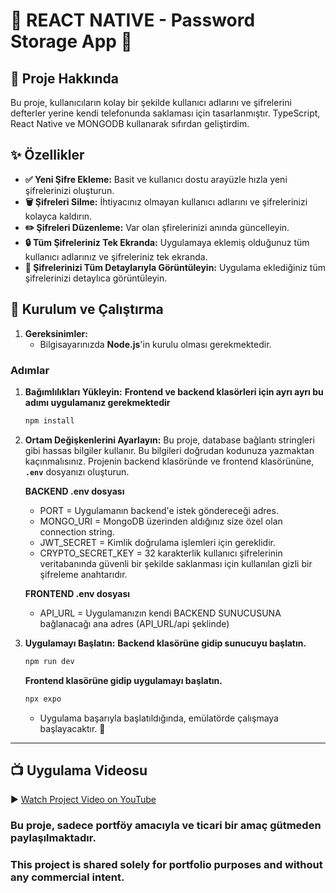 # 🚀 REACT NATIVE - Password Storage App 🚀

## 🚀 Proje Hakkında 
Bu proje, kullanıcıların kolay bir şekilde kullanıcı adlarını ve şifrelerini defterler yerine kendi telefonunda saklaması için tasarlanmıştır. TypeScript, React Native ve MONGODB kullanarak sıfırdan geliştirdim.

## ✨ Özellikler 
* **✅ Yeni Şifre Ekleme:** Basit ve kullanıcı dostu arayüzle hızla yeni şifrelerinizi oluşturun.
* **🗑️ Şifreleri Silme:** İhtiyacınız olmayan kullanıcı adlarını ve şifrelerinizi kolayca kaldırın.
* **✏️ Şifreleri Düzenleme:** Var olan şfirelerinizi anında güncelleyin.
* **🔒 Tüm Şifreleriniz Tek Ekranda:** Uygulamaya eklemiş olduğunuz tüm kullanıcı adlarınız ve şifreleriniz tek ekranda.
* **🔑 Şifrelerinizi Tüm Detaylarıyla Görüntüleyin:** Uygulama eklediğiniz tüm şifrelerinizi detaylıca görüntüleyin.
  
## 🚀 Kurulum ve Çalıştırma 

1.  **Gereksinimler:**
    * Bilgisayarınızda **Node.js**'in kurulu olması gerekmektedir.

### Adımlar 

1.  **Bağımlılıkları Yükleyin:**
      **Frontend ve backend klasörleri için ayrı ayrı bu adımı uygulamanız gerekmektedir**
    ```bash
    npm install
    ```

3.  **Ortam Değişkenlerini Ayarlayın:**
    Bu proje, database bağlantı stringleri gibi hassas bilgiler kullanır. Bu bilgileri doğrudan kodunuza yazmaktan kaçınmalısınız.
    Projenin backend klasöründe ve frontend klasörününe, **`.env`** dosyanızı oluşturun.
    
    **BACKEND .env dosyası**
      - PORT = Uygulamanın backend'e istek göndereceği adres.
      - MONGO_URI = MongoDB üzerinden aldığınız size özel olan connection string.
      - JWT_SECRET = Kimlik doğrulama işlemleri için gereklidir.
      - CRYPTO_SECRET_KEY = 32 karakterlik kullanıcı şifrelerinin veritabanında güvenli bir şekilde saklanması için kullanılan gizli bir şifreleme anahtarıdır.

    **FRONTEND .env dosyası**
      - API_URL = Uygulamanızın kendi BACKEND SUNUCUSUNA bağlanacağı ana adres (API_URL/api şeklinde)
      
5.  **Uygulamayı Başlatın:**
        **Backend klasörüne gidip sunucuyu başlatın.**
    ```bash
    npm run dev
    ```
    
      **Frontend klasörüne gidip uygulamayı başlatın.**
    ```bash
    npx expo
    ```
    * Uygulama başarıyla başlatıldığında, emülatörde çalışmaya başlayacaktır. 🎉
---

## 📺 Uygulama Videosu
▶️ [Watch Project Video on YouTube](https://www.youtube.com/watch?v=HNabMaJXh2k&list=PLaSpFRq997qkS7FKvSbqHG7zZSuFrEIb2&index=6)

  
### Bu proje, sadece portföy amacıyla ve ticari bir amaç gütmeden paylaşılmaktadır.
### This project is shared solely for portfolio purposes and without any commercial intent.
